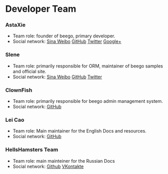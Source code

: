 # Developer Team

### AstaXie

- Team role: founder of beego, primary developer.
- Social network: [Sina Weibo](http://weibo.com/533452688) [GitHub](https://github.com/astaxie) [Twitter](https://twitter.com/astaxie) [Google+](https://plus.google.com/u/0/111292884696033638814)

### Slene

- Team role: primarily responsible for ORM, maintainer of beego samples and official site.
- Social network: [Sina Weibo](http://weibo.com/slene) [GitHub](https://github.com/slene) [Twitter](https://twitter.com/slene)

### ClownFish

- Team role: primarily responsible for beego admin management system.
- Social network: [GitHub](https://github.com/osgochina)

### Lei Cao

- Team role: Main maintainer for the English Docs and resources.
- Social network: [GitHub](https://github.com/lei-cao)

### HellsHamsters Team

- Team role: main mainteiner for the Russian Docs
- Social network: [Github](https://github.com/HellsHamsters) [VKontakte](https://vk.com/hellshamsters)

